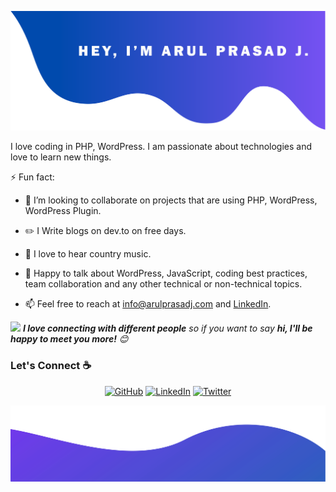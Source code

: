 ![alt text](./images/top.png)

I love coding in PHP, WordPress. I am passionate about technologies and love to learn new things.

⚡ Fun fact:
- 👯 I’m looking to collaborate on projects that are using PHP, WordPress, WordPress Plugin.
- :pencil2: I Write blogs on dev.to on free days.
- :musical_note: I love to hear country music.

- 💬 Happy to talk about WordPress, JavaScript, coding best practices, team collaboration and any other technical or non-technical topics.
- 📫 Feel free to reach at info@arulprasadj.com and [LinkedIn](https://www.linkedin.com/in/arulprasadj/).

<img src="https://media.giphy.com/media/LnQjpWaON8nhr21vNW/giphy.gif" width="60"> <em><b>I love connecting with different people</b> so if you want to say <b>hi, I'll be happy to meet you more!</b> 😊</em>

### Let's Connect :coffee:
<p align="center">
	<a href="https://github.com/arulprasadj"><img src="https://img.icons8.com/bubbles/50/000000/github.png" alt="GitHub"/></a>
	<a href="https://www.linkedin.com/in/arulprasadj/"><img src="https://img.icons8.com/bubbles/50/000000/linkedin.png" alt="LinkedIn"/></a>
	<a href="https://twitter.com/ArulPrasadJ"><img src="https://img.icons8.com/bubbles/50/000000/twitter.png" alt="Twitter"/></a>
</p>

![alt text](./images/bottom.svg)
